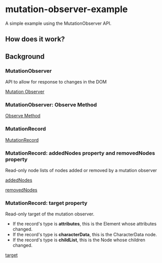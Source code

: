 # mutation-observer-example

A simple example using the MutationObserver API.

## How does it work?

## Background

### MutationObserver

API to allow for response to changes in the DOM

[Mutation Observer](https://developer.mozilla.org/en-US/docs/Web/API/MutationObserver)

### MutationObserver: Observe Method

[Observe Method](https://developer.mozilla.org/en-US/docs/Web/API/MutationObserver/observe)

### MutationRecord

[MutationRecord](https://developer.mozilla.org/en-US/docs/Web/API/MutationRecord)

### MutationRecord: **addedNodes** property and **removedNodes** property

Read-only node lists of nodes added or removed by a mutation observer

[addedNodes](https://developer.mozilla.org/en-US/docs/Web/API/MutationRecord/addedNodes)

[removedNodes](https://developer.mozilla.org/en-US/docs/Web/API/MutationRecord/removedNodes)

### MutationRecord: **target** property

Read-only target of the mutation observer. 
- If the record's type is **attributes**, this is the Element whose attributes changed.
- If the record's type is **characterData**, this is the CharacterData node.
- If the record's type is **childList**, this is the Node whose children changed.

[target](https://developer.mozilla.org/en-US/docs/Web/API/MutationRecord/target)

